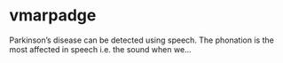 # vmarpadge
Parkinson’s disease can be detected using speech. The phonation is the most affected in speech i.e. the sound when we…
